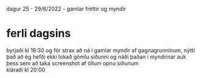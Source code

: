 dagur 25 - 29/6/2022 - gamlar fréttir og myndir

# ferli dagsins

byrjaði kl 16:30 og fór strax að ná í gamlar myndir af gagnagrunninum, nýtti það að ég hefði ekki lokað gömlu síðunni og náði þaðan í myndirnar auk þess sem að taka screenshot af öllum opnu síðunum  
kláraði kl 20:00